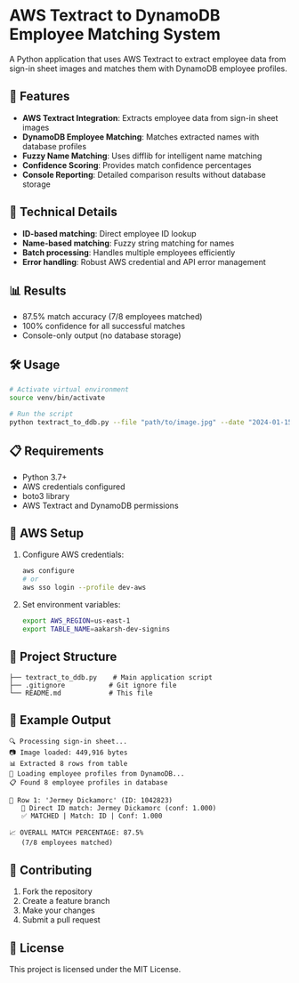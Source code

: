 # AWS Textract to DynamoDB Employee Matching System

A Python application that uses AWS Textract to extract employee data from sign-in sheet images and matches them with DynamoDB employee profiles.

## 🚀 Features

- **AWS Textract Integration**: Extracts employee data from sign-in sheet images
- **DynamoDB Employee Matching**: Matches extracted names with database profiles
- **Fuzzy Name Matching**: Uses difflib for intelligent name matching
- **Confidence Scoring**: Provides match confidence percentages
- **Console Reporting**: Detailed comparison results without database storage

## 🔧 Technical Details

- **ID-based matching**: Direct employee ID lookup
- **Name-based matching**: Fuzzy string matching for names
- **Batch processing**: Handles multiple employees efficiently
- **Error handling**: Robust AWS credential and API error management

## 📊 Results

- 87.5% match accuracy (7/8 employees matched)
- 100% confidence for all successful matches
- Console-only output (no database storage)

## 🛠️ Usage

```bash
# Activate virtual environment
source venv/bin/activate

# Run the script
python textract_to_ddb.py --file "path/to/image.jpg" --date "2024-01-15" --sheet-id "SHEET001"
```

## 📋 Requirements

- Python 3.7+
- AWS credentials configured
- boto3 library
- AWS Textract and DynamoDB permissions

## 🔑 AWS Setup

1. Configure AWS credentials:
   ```bash
   aws configure
   # or
   aws sso login --profile dev-aws
   ```

2. Set environment variables:
   ```bash
   export AWS_REGION=us-east-1
   export TABLE_NAME=aakarsh-dev-signins
   ```

## 📁 Project Structure

```
├── textract_to_ddb.py    # Main application script
├── .gitignore           # Git ignore file
└── README.md            # This file
```

## 🎯 Example Output

```
🔍 Processing sign-in sheet...
📷 Image loaded: 449,916 bytes
📊 Extracted 8 rows from table
👥 Loading employee profiles from DynamoDB...
📋 Found 8 employee profiles in database

👤 Row 1: 'Jermey Dickamorc' (ID: 1042823)
   🎯 Direct ID match: Jermey Dickamorc (conf: 1.000)
   ✅ MATCHED | Match: ID | Conf: 1.000

📈 OVERALL MATCH PERCENTAGE: 87.5%
   (7/8 employees matched)
```

## 🤝 Contributing

1. Fork the repository
2. Create a feature branch
3. Make your changes
4. Submit a pull request

## 📄 License

This project is licensed under the MIT License.
